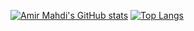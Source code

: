 [![Amir Mahdi's GitHub stats](https://github-readme-stats-nine-liard-99.vercel.app/api?username=amirmahdim79&theme=gotham&show_icons=true&include_all_commits=true)](https://github.com/amirmahdim79/github-readme-stats) 
[![Top Langs](https://github-readme-stats-nine-liard-99.vercel.app/api/top-langs/?username=amirmahdim79&layout=compact&langs_count=9&theme=gotham)](https://github.com/amirmahdim79/github-readme-stats)
<!--
[![GitHub Streak](http://github-readme-streak-stats.herokuapp.com?user=amirmahdim79&theme=dark&background=000000)](https://git.io/streak-stats)
![Top Langs](https://github-readme-stats.vercel.app/api/top-langs/?username=amirmahdim79)]
[![Top Langs](https://github-readme-stats.vercel.app/api/top-langs/?username=your-github-username&layout=compact&theme=vision-friendly-dark)](https://github.com/anuraghazra/github-readme-stats)



Here are some ideas to get you started:

- 🔭 I’m currently working on ...
- 🌱 I’m currently learning ...
- 👯 I’m looking to collaborate on ...
- 🤔 I’m looking for help with ...
- 💬 Ask me about ...
- 📫 How to reach me: ...
- 😄 Pronouns: ...
- ⚡ Fun fact: ...
-->
